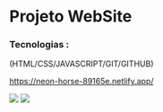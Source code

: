 <h1>  Projeto WebSite </h1>

<h3> Tecnologias : </h3>

<p> (HTML/CSS/JAVASCRIPT/GIT/GITHUB) </p>

https://neon-horse-89165e.netlify.app/

<img src= "https://user-images.githubusercontent.com/120345922/219803916-17e1da43-03ed-4cb7-8b59-116f5fe9891d.png"/>
<img src= "https://user-images.githubusercontent.com/120345922/219803994-e5174544-e2bc-4050-be53-36b3f99346a8.png"/>

